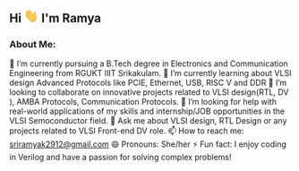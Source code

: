 ## Hi <img src="https://raw.githubusercontent.com/ABSphreak/ABSphreak/master/gifs/Hi.gif" width="26px"> I'm Ramya

<!--
**Kethasriramya2912/Kethasriramya2912** is a ✨ _special_ ✨ repository because its `README.md` (this file) appears on your GitHub profile.
-->
### About Me:

🔭 I’m currently pursuing a B.Tech degree in Electronics and Communication Engineering from RGUKT IIIT Srikakulam.
🌱 I’m currently learning about VLSI design Advanced Protocols like PCIE, Ethernet, USB, RISC V and DDR
👯 I’m looking to collaborate on innovative projects related to VLSI design(RTL, DV ), AMBA Protocols, Communication Protocols.
🤔 I’m looking for help with real-world applications of my skills and internship/JOB opportunities in the VLSI Semoconductor field.
💬 Ask me about VLSI design, RTL Design  or any projects related to VLSI Front-end DV role.
📫 How to reach me: sriramyak2912@gmail.com
😄 Pronouns: She/her
⚡ Fun fact: I enjoy coding in Verilog and have a passion for solving complex problems!


